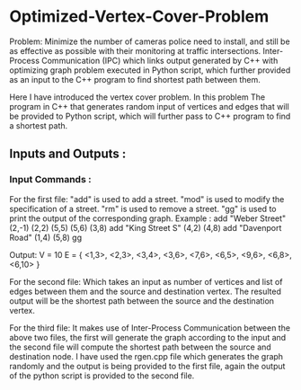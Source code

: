# Optimized-Vertex-Cover-Problem
Problem: Minimize the number of cameras police need to install, and still be as effective as possible with their monitoring at traffic intersections.
Inter-Process Communication (IPC) which links output generated by C++ with optimizing graph problem executed in Python script, which further provided as an input to the C++ program to find shortest path between them.

Here I have introduced the vertex cover problem. In this problem The program in C++ that generates random input of vertices and edges that will be provided to Python script, which will further pass to  C++ program to find a shortest path.

## Inputs and Outputs :
### Input Commands :
For the first file: 
"add" is used to add a street. 
"mod" is used to modify the specification of a street.
"rm" is used to remove a street.
"gg" is used to print the output of the corresponding graph.
Example :
add "Weber Street" (2,-1) (2,2) (5,5) (5,6) (3,8)
add "King Street S" (4,2) (4,8)
add "Davenport Road" (1,4) (5,8)
gg

Output:
V = 10
E = { <1,3>, <2,3>, <3,4>, <3,6>, <7,6>, <6,5>, <9,6>, <6,8>, <6,10> }

For the second file:
Which takes an input as number of vertices and list of edges between them and the source and destination vertex.
The resulted output will be the shortest path between the source and the destination vertex.

For the third file:
It makes use of Inter-Process Communication between the above two files, the first will generate the graph according to the input and the second file will compute the shortest path between the source and destination node. I have used the rgen.cpp file which generates the graph randomly and the output is being provided to the first file, again the output of the python script is provided to the second file.
